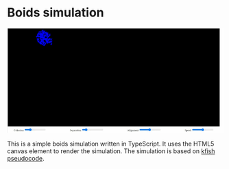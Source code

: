 # Boids simulation

![boids](boids.gif)

This is a simple boids simulation written in TypeScript. It uses the HTML5 canvas element to render the simulation. The simulation is based on [kfish pseudocode](http://www.kfish.org/boids/pseudocode.html).